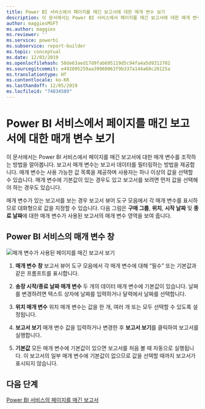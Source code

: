 ```yaml
---
title: Power BI 서비스에서 페이지를 매긴 보고서에 대한 매개 변수 보기
description: 이 문서에서는 Power BI 서비스에서 페이지를 매긴 보고서에 대한 매개 변수를 조작하는 방법을 알아봅니다.
author: maggiesMSFT
ms.author: maggies
ms.reviewer: ''
ms.service: powerbi
ms.subservice: report-builder
ms.topic: conceptual
ms.date: 12/03/2019
ms.openlocfilehash: 50de63aed17d9fab695119d5c94fa4a5d9312702
ms.sourcegitcommit: e492895259aa39960063f9b337a144a60c20125a
ms.translationtype: HT
ms.contentlocale: ko-KR
ms.lasthandoff: 12/05/2019
ms.locfileid: "74834589"
---
```

# <a name="view-parameters-for-paginated-reports-in-the-power-bi-service"></a>Power BI 서비스에서 페이지를 매긴 보고서에 대한 매개 변수 보기

이 문서에서는 Power BI 서비스에서 페이지를 매긴 보고서에 대한 매개 변수를 조작하는 방법을 알아봅니다.  보고서 매개 변수는 보고서 데이터를 필터링하는 방법을 제공합니다. 매개 변수는 사용 가능한 값 목록을 제공하며 사용자는 하나 이상의 값을 선택할 수 있습니다. 매개 변수에 기본값이 있는 경우도 있고 보고서를 보려면 먼저 값을 선택해야 하는 경우도 있습니다.  

매개 변수가 있는 보고서를 보는 경우 보고서 뷰어 도구 모음에서 각 매개 변수를 표시하므로 대화형으로 값을 지정할 수 있습니다. 다음 그림은 **구매 그룹**, **위치**, **시작 날짜** 및 **종료 날짜**에 대한 매개 변수가 사용된 보고서의 매개 변수 영역을 보여 줍니다.  

## <a name="parameters-pane-in-the-power-bi-service"></a>Power BI 서비스의 매개 변수 창

![매개 변수가 사용된 페이지를 매긴 보고서 보기](media/paginated-reports-view-parameters/power-bi-paginated-view-parameters.png)
  
1.  **매개 변수 창** 보고서 뷰어 도구 모음에서 각 매개 변수에 대해 “필수” 또는 기본값과 같은 프롬프트를 표시합니다.    
  
2.  **송장 시작/종료 날짜 매개 변수** 두 개의 데이터 매개 변수에 기본값이 있습니다. 날짜를 변경하려면 텍스트 상자에 날짜를 입력하거나 달력에서 날짜를 선택합니다.  
  
3.  **위치 매개 변수** 위치 매개 변수는 값을 한 개, 여러 개 또는 모두 선택할 수 있도록 설정됩니다. 
  
4.  **보고서 보기** 매개 변수 값을 입력하거나 변경한 후 **보고서 보기**를 클릭하여 보고서를 실행합니다. 

5. **기본값** 모든 매개 변수에 기본값이 있으면 보고서를 처음 볼 때 자동으로 실행됩니다. 이 보고서의 일부 매개 변수에 기본값이 없으므로 값을 선택할 때까지 보고서가 표시되지 않습니다.  

## <a name="next-steps"></a>다음 단계

[Power BI 서비스의 페이지를 매긴 보고서](end-user-paginated-report.md)

